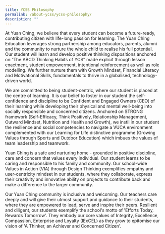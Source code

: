```yaml
---
title: YCSS Philosophy
permalink: /about-ycss/ycss-philosophy/
description: ""
---
```

At Yuan Ching, we believe that every student can become a future-ready, contributing citizen with life-long passion for learning. The Yuan Ching Education leverages strong partnership among educators, parents, alumni and the community to nurture the whole child to realise his full potential. Our student will learn and develop positive thinking dispositions anchored on “The ABCD Thinking Habits of YCS” made explicit through lesson enactment, student empowerment, intentional reinforcement as well as role modelling. We further nurture them with Growth Mindset, Financial Literacy and Motivational Skills, fundamentals to thrive in a globalised, technology-driven world.

We are committed to being student-centric, where our student is placed at the centre of learning. It is our belief to foster in our student the self-confidence and discipline to be Confident and Engaged Owners (CEO) of their learning while developing their physical and mental well-being into socially responsible and concerned citizens. Anchored on STRONG framework (Self-Efficacy, Think Positively, Relationship Management, Outward Mindset, Nutrition and Health and Growth), we instil in our student the resilience and social competencies to navigate a VUCA environment complemented with our Learning for Life distinctive programme (Growing Values through Sports and Outdoor Education) which imbues the values of team leadership and teamwork.

Yuan Ching is a safe and nurturing home - grounded in positive discipline, care and concern that values every individual. Our student learns to be caring and responsible to his family and community. Our school-wide Values in Action (VIA) through Design Thinking exemplifies empathy and user-centricity mindset in our students, where they collaborate, express their creativity and innovative ability on projects to contribute back and make a difference to the larger community.

Our Yuan Ching community is inclusive and welcoming. Our teachers care deeply and will give their utmost support and guidance to their students, where they are empowered to lead, serve and inspire their peers. Resilient and diligent, our students exemplify the school's motto of 'Efforts Today, Rewards Tomorrow'. They embody our core values of Integrity, Excellence, Compassion, Enterprise and Loyalty (IExCEL) as they grow to epitomise our vision of 'A Thinker, an Achiever and Concerned Citizen'.